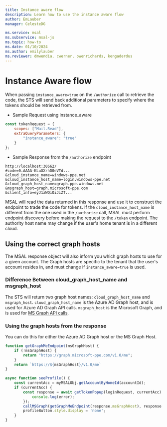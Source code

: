 ```yaml
---
title: Instance aware flow
description: Learn how to use the instance aware flow
author: EmLauber
manager: CelesteDG

ms.service: msal
ms.subservice: msal-js
ms.topic: how-to
ms.date: 01/10/2024
ms.author: emilylauber
ms.reviewer: dmwendia, cwerner, owenrichards, kengaderdus
---
```


# Instance Aware flow

When passing `instance_aware=true` on the `/authorize` call to retrieve the code, the STS will send back additional parameters to specify where the tokens should be retrieved from. 

- Sample Request using instance_aware

```javascript
const tokenRequest = {
    scopes: ["Mail.Read"],
    extraQueryParameters: {
        "instance_aware": "true"
    }
};
```

- Sample Response from the `/authorize` endpoint

```text
http://localhost:30662/
#code=0.AAAA-KLuGXrhD0eVTd...
&cloud_instance_name=windows-ppe.net
&cloud_instance_host_name=login.windows-ppe.net
&cloud_graph_host_name=graph.ppe.windows.net
&msgraph_host=graph.microsoft-ppe.com
&client_info=eyJ1aWQiOiJiZT...
```

MSAL will read the data returned in this response and use it to construct the endpoint to trade the code for tokens. If the `cloud_instance_host_name` is different from the one used in the `/authorize` call, MSAL must perform endpoint discovery before making the request to the `/token` endpoint. The authority host name may change if the user's home tenant is in a different cloud.

## Using the correct graph hosts

The MSAL response object will also inform you which graph hosts to use for a given account. The Graph hosts are specific to the tenant that the user's account resides in, and must change if `instance_aware=true` is used.

### Difference Between cloud_graph_host_name and msgraph_host

The STS will return two graph host names: `cloud_graph_host_name` and `msgraph_host`. `cloud_graph_host_name` is the Azure AD Graph host, and is used for Azure AD Graph API calls. `msgraph_host` is the Microsoft Graph, and is used for [MS Graph API calls](/graph/overview.md).

### Using the graph hosts from the response

You can do this for either the Azure AD Graph host or the MS Graph Host.

```javascript
function getGraphMeEndpoint(msGraphHost) {
    if (!msGraphHost) {
        return "https://graph.microsoft-ppe.com/v1.0/me";
    }
    return `https://${msGraphHost}/v1.0/me`
}

async function seeProfile() {
    const currentAcc = myMSALObj.getAccountByHomeId(accountId);
    if (currentAcc) {
        const response = await getTokenPopup(loginRequest, currentAcc).catch(error => {
            console.log(error);
        });
        callMSGraph(getGraphMeEndpoint(response.msGraphHost), response.accessToken, updateUI);
        profileButton.style.display = 'none';
    }
}
```
